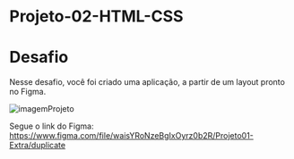 # Projeto-02-HTML-CSS
# Desafio
Nesse desafio, você foi criado uma aplicação, a partir de um layout pronto no Figma. 

![imagemProjeto](https://efficient-sloth-d85.notion.site/image/https%3A%2F%2Fs3-us-west-2.amazonaws.com%2Fsecure.notion-static.com%2F0a5e672c-481d-4bb7-8ee1-5017440adb21%2FUntitled.png?table=block&id=ad600035-97f2-45cb-a739-9dee0b4d53f9&spaceId=08f749ff-d06d-49a8-a488-9846e081b224&width=2000&userId=&cache=v2)

Segue o link do Figma: https://www.figma.com/file/waisYRoNzeBgIxOyrz0b2R/Projeto01-Extra/duplicate


